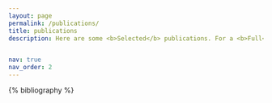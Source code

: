 ```yaml
---
layout: page
permalink: /publications/
title: publications
description: Here are some <b>Selected</b> publications. For a <b>Full</b> list (<u>38+ incl. 6+ 1st-Author @TWC</u>), please refer to my <a href="https://scholar.google.com/citations?user=CjWtXBAAAAAJ"><b><u>Google Scholar</u></b></a>.


nav: true
nav_order: 2
---
```


<!-- _pages/publications.md -->
<div class="publications">

{% bibliography %}

</div>
